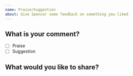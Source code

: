 ```yaml
---
name: Praise/Suggestion
about: Give Spencer some feedback on something you liked
---
```


## What is your comment?
- [ ] Praise
- [ ] Suggestion

## What would you like to share?
